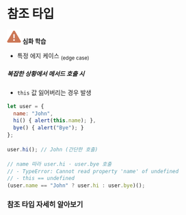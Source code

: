 참조 타입
========

<img class="icon" src="../../images/commons/icons/triangle-exclamation-solid.svg" /> **심화 학습**

- 특정 에지 케이스 <sub>(edge case)</sub>

##### 복잡한 상황에서 메서드 호출 시
- `this` 값 잃어버리는 경우 발생
```javascript
let user = {
  name: "John",
  hi() { alert(this.name); },
  bye() { alert("Bye"); }
};

user.hi(); // John (간단한 호출)

// name 따라 user.hi · user.bye 호출
// - TypeError: Cannot read property 'name' of undefined
// - this == undefined
(user.name == "John" ? user.hi : user.bye)();
```

### 참조 타입 자세히 알아보기
